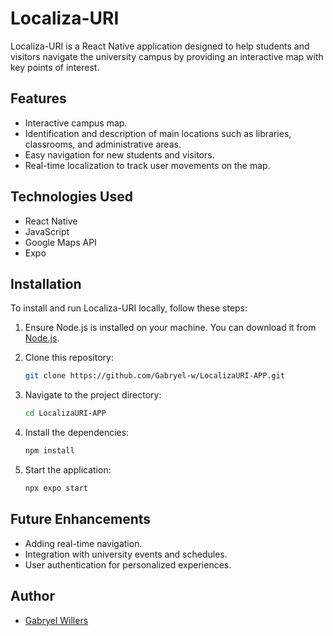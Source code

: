 # Localiza-URI

Localiza-URI is a React Native application designed to help students and visitors navigate the university campus by providing an interactive map with key points of interest.

## Features

- Interactive campus map.
- Identification and description of main locations such as libraries, classrooms, and administrative areas.
- Easy navigation for new students and visitors.
- Real-time localization to track user movements on the map.

## Technologies Used

- React Native
- JavaScript
- Google Maps API
- Expo

## Installation

To install and run Localiza-URI locally, follow these steps:

1. Ensure Node.js is installed on your machine. You can download it from [Node.js](https://nodejs.org/).
2. Clone this repository:

   ```bash
   git clone https://github.com/Gabryel-w/LocalizaURI-APP.git
   ```

3. Navigate to the project directory:

   ```bash
   cd LocalizaURI-APP
   ```

4. Install the dependencies:

   ```bash
   npm install
   ```

5. Start the application:

   ```bash
   npx expo start
   ```

## Future Enhancements

- Adding real-time navigation.
- Integration with university events and schedules.
- User authentication for personalized experiences.

## Author

- [Gabryel Willers](https://github.com/Gabryel-w)